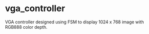 # vga_controller
VGA controller designed using FSM to display 1024 x 768 image with RGB888 color depth.
